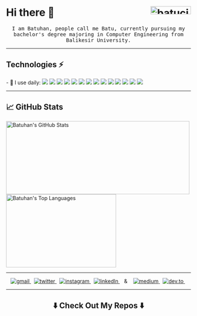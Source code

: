 <h1>Hi there 👋&nbsp;&nbsp;&nbsp;&nbsp;&nbsp;&nbsp; <img align = "right" width="110" height="22" src ="https://komarev.com/ghpvc/?username=batucimenn" alt="batucimenn Profile Views"/></h1>
<p align="center">
  <samp>I am Batuhan, people call me Batu, currently pursuing my bachelor's degree majoring in Computer Engineering from Balikesir University.
  </samp>
</p>
<hr>
<h2>Technologies ⚡</h2>
<p>
  - 🚀 I use daily: <img src="https://img.shields.io/badge/-Visual Studio-641A77?style=plastic&logo=visual-studio&logoColor=white"/>
  
  <img src="https://img.shields.io/badge/-Github-181717?style=plastic-square&logo=GitHub&logoColor=white"/>
  <img src="https://img.shields.io/badge/-Git-F44D27?style=plastic-square&logo=Git&logoColor=white"/>
  <img src="https://img.shields.io/badge/-Trello-0079BF?style=plastic-square&logo=Trello&logoColor=white"/>
  <img src="https://img.shields.io/badge/-MySQL-F29111?style=plastic-square&logo=MySQL&logoColor=white"/>
  <img src="https://img.shields.io/badge/-HTML5-E34F26?style=plastic-square&logo=HTML5&logoColor=white"/>
  <img src="https://img.shields.io/badge/-CSS3-1572B6?style=plastic-square&logo=CSS3&logoColor=white"/>
  <img src="https://img.shields.io/badge/-Debian-A80030?style=plastic-square&logo=Debian&logoColor=white"/>
  <img src="https://img.shields.io/badge/-Google%20Cloud-4285F4?style=plastic-square&logo=Google%20Cloud&logoColor=white"/>  
  <img src="https://img.shields.io/badge/-java-E34A86?style=plastic-square&logo=java"/>
  <img src="https://img.shields.io/badge/-Bootstrap-563D7C?style=plastic-square&logo=bootstrap"/> 
 <img src="https://img.shields.io/badge/-MongoDB-black?style=plastic-square&logo=mongodb"/>
 <img src="https://img.shields.io/badge/Microsoft%20Azure-232F7E?style=plastic-square&logo=microsoft-azure"/> 
 <img src="https://img.shields.io/badge/-Python-black?style=plastic-square&logo=Python"/>
</p> 
<hr>
<h2>&#x1f4c8; GitHub Stats</h2> 
<p>
  <img align = "center" width="500" height="200" src ="https://github-readme-stats.vercel.app/api?username=batucimenn&hide_border=true&show_icons=true&count_private=true&line_height=27&hide=issues,contribs" alt="Batuhan's GitHub Stats"/>
  <img align = "center" width="300" height="200" src="https://github-readme-stats.vercel.app/api/top-langs/?username=batucimenn&hide_border=true&show_icons=true&langs_count=3" alt="Batuhan's Top Languages"/>   
</p>  
<hr>
<p align="center">
  <a href="mailto:batu.cimenn@gmail.com?subject=Hello, From Github" target="_blank">
    <img src="https://img.shields.io/badge/gmail-%23D14836.svg?&style=for-the-badge&logo=gmail&logoColor=white&color=D4493E" alt="gmail" />
  </a>&nbsp;
  <a href="https://twitter.com/batu_cimenn" target="_blank">
    <img src="https://img.shields.io/badge/twitter-%231DA1F2.svg?&style=for-the-badge&logo=twitter&logoColor=white&color=1DA1F2" alt="twitter"/>
  </a>&nbsp;
  <a href="https://instagram.com/batu.cimenn" target="_blank">
    <img src="https://img.shields.io/badge/instagram-%23E4405F.svg?&style=for-the-badge&logo=instagram&logoColor=white&color=D62E70" alt="instagram"/>
  </a>&nbsp;
  <a href="https://www.linkedin.com/in/batucimenn" target="_blank">
    <img src="https://img.shields.io/badge/linkedin-%230077B5.svg?&style=for-the-badge&logo=linkedin&logoColor=white&color=0A66C2" alt="linkedIn"/>
  </a>&nbsp;&nbsp; & &nbsp;&nbsp;
  <a href="https://medium.com/@batu.cimenn" target="_blank">
    <img src="https://img.shields.io/badge/medium-%2312100E.svg?&style=for-the-badge&logo=medium&logoColor=white&color=grey" alt="medium"/>
  </a>&nbsp;                                            
  <a href="https://dev.to/ileriayo" target="_blank">
    <img src="https://img.shields.io/badge/dev.to-%2312100E.svg?&style=for-the-badge&logo=dev.to&logoColor=white&color=black" alt="dev.to" /> 
  </a>&nbsp; 
</p>
<hr>
<h2  align="center"> ⬇️ Check Out My Repos ⬇️</h2>
